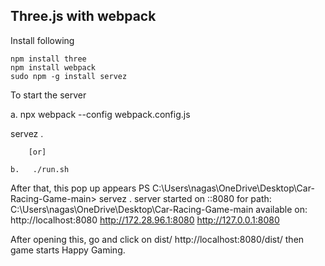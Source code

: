 ## Three.js with webpack

Install following

```
npm install three
npm install webpack
sudo npm -g install servez
```

To start the server

a. npx webpack --config webpack.config.js

   servez .

        [or]
```
b.   ./run.sh
```
After that, this pop up appears
  PS C:\Users\nagas\OneDrive\Desktop\Car-Racing-Game-main> servez .
server started on ::8080 for path: C:\Users\nagas\OneDrive\Desktop\Car-Racing-Game-main
available on:
   http://localhost:8080
   http://172.28.96.1:8080
   http://127.0.0.1:8080


After opening this, go and click on dist/
http://localhost:8080/dist/
then game starts
Happy Gaming.